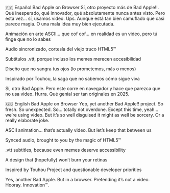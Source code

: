 🇪🇸 Español
Bad Apple on Browser
Sí, otro proyecto más de Bad Apple!!. Qué inesperado, qué innovador, qué absolutamente nunca antes visto.
Pero esta vez... sí, usamos video. Ups.
Aunque está tan bien camuflado que casi parece magia. O una mala idea muy bien ejecutada.

Animación en arte ASCII… que cof cof… en realidad es un video, pero tú finge que no lo sabes

Audio sincronizado, cortesía del viejo truco HTML5™

Subtítulos .vtt, porque incluso los memes merecen accesibilidad

Diseño que no sangra tus ojos (lo prometemos, más o menos)

Inspirado por Touhou, la saga que no sabemos cómo sigue viva

Sí, otro Bad Apple. Pero este corre en navegador y hace que parezca que no usa video.
Hurra. Qué genial ser tan originales en 2025.

🇬🇧 English
Bad Apple on Browser
Yep, yet another Bad Apple!! project. So fresh. So unexpected. So... totally not overdone.
Except this time, yeah… we’re using video.
But it’s so well disguised it might as well be sorcery. Or a really elaborate joke.

ASCII animation… that’s actually video. But let’s keep that between us

Synced audio, brought to you by the magic of HTML5™

.vtt subtitles, because even memes deserve accessibility

A design that (hopefully) won’t burn your retinas

Inspired by Touhou Project and questionable developer priorities

Yes, another Bad Apple. But in a browser. Pretending it’s not a video.
Hooray. Innovation™.
